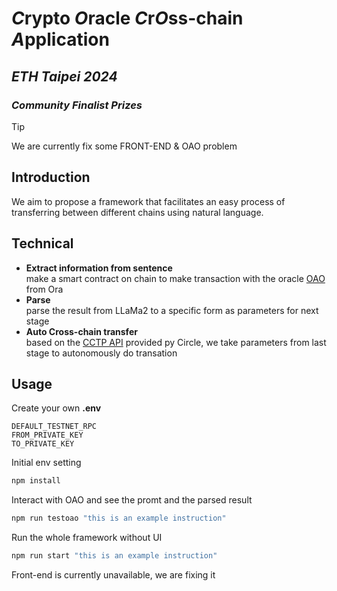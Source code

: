 # *C*rypto *O*racle *C*r*O*ss-chain *A*pplication
## *ETH Taipei 2024*
### *Community Finalist Prizes*
> [!TIP]
> We are currently fix some FRONT-END & OAO problem

## Introduction

We aim to propose a framework that facilitates an easy process of transferring between different chains using natural language.

## Technical
- **Extract information from sentence** <br> make a smart contract on chain to make transaction with the oracle [OAO](https://docs.ora.io/doc/cle/ai-oracle) from Ora
- **Parse** <br> parse the result from LLaMa2 to a specific form as parameters for next stage
- **Auto Cross-chain transfer** <br> based on the [CCTP API](https://www.circle.com/en/cross-chain-transfer-protocol) provided py Circle, we take parameters from last stage to autonomously do transation

## Usage
Create your own **.env**
```.env
DEFAULT_TESTNET_RPC
FROM_PRIVATE_KEY
TO_PRIVATE_KEY
```

Initial env setting
```cmd
npm install
```

Interact with OAO and see the promt and the parsed result
```cmd
npm run testoao "this is an example instruction"
```

Run the whole framework without UI
```cmd
npm run start "this is an example instruction"
```
Front-end is currently unavailable, we are fixing it
